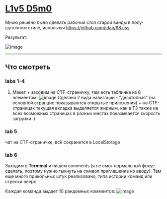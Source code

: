 # [L1v5 D5m0](https://diananeumann.github.io/Web-Labs/index.html#)

Мною решено было сделать рабочий стол старой винды в полу-шуточном стиле, используя  https://github.com/jdan/98.css

Результат:

![image](https://github.com/DianaNeumann/my-w3b-l4b5/assets/56086653/2bcdff55-3b79-4b37-a0e2-2f352269df5d)

---

## Что смотреть

### labs 1-4 
1) Макет + заходим на CTF-страничку, там есть табличка из 6 элементом:
![image](https://github.com/DianaNeumann/my-w3b-l4b5/assets/56086653/60fc2ce0-40f0-4365-8cb3-77d08221bdac)
Сделано 2 вида навигации - "десктопная" (на основной странцие показываются открытые приложения) + на CTF-страницах текущая вкладка выделяется жирным, как в ТЗ
также на всех возможных страницах в разных местах показывается скорость загрузки :)

### lab 5
чат на CTF-страничке, всё сохранется в LocalStorage

### lab 6
Заходим в **Terminal** и пишем comments (я не смог нормальный фокус сделать, поэтому нужно тыкнуть на символ приглашение ко вводу).
Там еще много прикольных штук реализовано, типа истории команд или стрелки вверх

Каждая команда выдает 10 рандомных комментов:
![image](https://github.com/DianaNeumann/my-w3b-l4b5/assets/56086653/00846a7b-8ad7-405d-9f6a-32535a0c7d7e)










